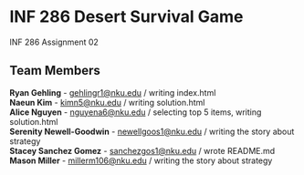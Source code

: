 # INF 286 Desert Survival Game
INF 286 Assignment 02

## Team Members

**Ryan Gehling** - gehlingr1@nku.edu  /  writing index.html  
**Naeun Kim** - kimn5@nku.edu   /   writing solution.html  
**Alice Nguyen** - nguyena6@nku.edu   /   selecting top 5 items, writing solution.html  
**Serenity Newell-Goodwin** - newellgoos1@nku.edu   /   writing the story about strategy  
**Stacey Sanchez Gomez** - sanchezgos1@nku.edu   /   wrote README.md
**Mason Miller** - millerm106@nku.edu   /   writing the story about strategy  
